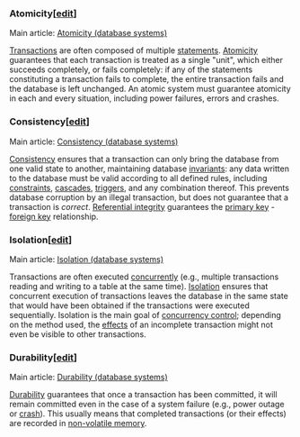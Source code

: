 ﻿### Atomicity[[edit](https://en.wikipedia.org/w/index.php?title=ACID&action=edit&section=2 "Edit section: Atomicity")]

Main article:  [Atomicity (database systems)](https://en.wikipedia.org/wiki/Atomicity_(database_systems) "Atomicity (database systems)")

[Transactions](https://en.wikipedia.org/wiki/Database_transaction "Database transaction")  are often composed of multiple  [statements](https://en.wikipedia.org/wiki/SQL_syntax "SQL syntax").  [Atomicity](https://en.wikipedia.org/wiki/Atomicity_(database_systems) "Atomicity (database systems)")  guarantees that each transaction is treated as a single "unit", which either succeeds completely, or fails completely: if any of the statements constituting a transaction fails to complete, the entire transaction fails and the database is left unchanged. An atomic system must guarantee atomicity in each and every situation, including power failures, errors and crashes.

### Consistency[[edit](https://en.wikipedia.org/w/index.php?title=ACID&action=edit&section=3 "Edit section: Consistency")]

Main article:  [Consistency (database systems)](https://en.wikipedia.org/wiki/Consistency_(database_systems) "Consistency (database systems)")

[Consistency](https://en.wikipedia.org/wiki/Consistency_(database_systems) "Consistency (database systems)")  ensures that a transaction can only bring the database from one valid state to another, maintaining database  [invariants](https://en.wikipedia.org/wiki/Invariant_(computer_science) "Invariant (computer science)"): any data written to the database must be valid according to all defined rules, including  [constraints](https://en.wikipedia.org/wiki/Integrity_constraints "Integrity constraints"),  [cascades](https://en.wikipedia.org/wiki/Cascading_rollback "Cascading rollback"),  [triggers](https://en.wikipedia.org/wiki/Database_trigger "Database trigger"), and any combination thereof. This prevents database corruption by an illegal transaction, but does not guarantee that a transaction is  _correct_.  [Referential integrity](https://en.wikipedia.org/wiki/Referential_integrity "Referential integrity")  guarantees the  [primary key](https://en.wikipedia.org/wiki/Unique_key "Unique key")  -  [foreign key](https://en.wikipedia.org/wiki/Foreign_key "Foreign key")  relationship.

### Isolation[[edit](https://en.wikipedia.org/w/index.php?title=ACID&action=edit&section=4 "Edit section: Isolation")]

Main article:  [Isolation (database systems)](https://en.wikipedia.org/wiki/Isolation_(database_systems) "Isolation (database systems)")

Transactions are often executed  [concurrently](https://en.wikipedia.org/wiki/Concurrent_computing "Concurrent computing")  (e.g., multiple transactions reading and writing to a table at the same time).  [Isolation](https://en.wikipedia.org/wiki/Isolation_(database_systems) "Isolation (database systems)")  ensures that concurrent execution of transactions leaves the database in the same state that would have been obtained if the transactions were executed sequentially. Isolation is the main goal of  [concurrency control](https://en.wikipedia.org/wiki/Concurrency_control "Concurrency control"); depending on the method used, the  [effects](https://en.wikipedia.org/wiki/Race_condition "Race condition")  of an incomplete transaction might not even be visible to other transactions.

### Durability[[edit](https://en.wikipedia.org/w/index.php?title=ACID&action=edit&section=5 "Edit section: Durability")]

Main article:  [Durability (database systems)](https://en.wikipedia.org/wiki/Durability_(database_systems) "Durability (database systems)")

[Durability](https://en.wikipedia.org/wiki/Durability_(computer_science) "Durability (computer science)")  guarantees that once a transaction has been committed, it will remain committed even in the case of a system failure (e.g., power outage or  [crash](https://en.wikipedia.org/wiki/Crash_(computing) "Crash (computing)")). This usually means that completed transactions (or their effects) are recorded in  [non-volatile memory](https://en.wikipedia.org/wiki/Non-volatile_memory "Non-volatile memory").
